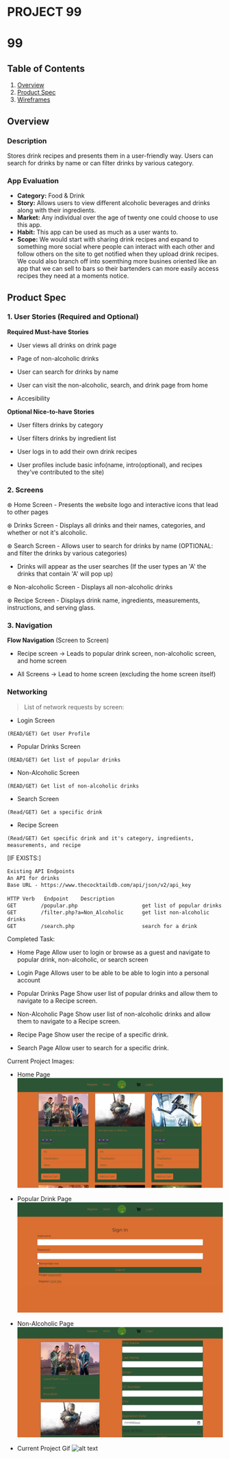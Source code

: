 # PROJECT 99
# 99

## Table of Contents
1. [Overview](#Overview)
2. [Product Spec](#Product-Spec)
3. [Wireframes](#Wireframes)


## Overview
### Description
Stores drink recipes and presents them in a user-friendly way. Users can search for drinks by name or can filter drinks by various category.

### App Evaluation
- **Category:** Food & Drink
- **Story:** Allows users to view different alcoholic beverages and drinks along with their ingredients.
- **Market:** Any individual over the age of twenty one could choose to use this app.
- **Habit:** This app can be used as much as a user wants to.
- **Scope:** We would start with sharing drink recipes and expand to something more social where people can 
             interact with each other and follow others on the site to get notified when they upload drink recipes. 
             We could also branch off into soemthing more busines oriented like an app that we can sell to bars so 
             their bartenders can more easily access recipes they need at a moments notice.

## Product Spec
### 1. User Stories (Required and Optional)

**Required Must-have Stories**

- User views all drinks on drink page

- Page of non-alcoholic drinks

- User can search for drinks by name

- User can visit the non-alcoholic, search, and drink page from home

- Accesibility


**Optional Nice-to-have Stories**

- User filters drinks by category

- User filters drinks by ingredient list

- User logs in to add their own drink recipes

- User profiles include basic info(name, intro(optional), and recipes they've contributed to the site)

### 2. Screens
⊛ Home Screen - Presents the website logo and interactive icons that lead to other pages

⊛ Drinks Screen - Displays all drinks and their names, categories, and whether or not it's alcoholic.

⊛ Search Screen - Allows user to search for drinks by name (OPTIONAL: and filter the drinks by various categories)

   - Drinks will appear as the user searches (If the user types an 'A' the drinks that contain 'A' will pop up)   
    
    
⊛ Non-alcoholic Screen - Displays all non-alcoholic drinks

⊛ Recipe Screen - Displays drink name, ingredients, measurements, instructions, and serving glass.



### 3. Navigation

**Flow Navigation** (Screen to Screen)

* Recipe screen -> Leads to popular drink screen, non-alcoholic screen, and home screen

* All Screens -> Lead to home screen (excluding the home screen itself)


### Networking
> List of network requests by screen:

- Login Screen
```  
(READ/GET) Get User Profile
```

- Popular Drinks Screen
```
(READ/GET) Get list of popular drinks
```

- Non-Alcoholic Screen
``` 
(READ/GET) Get list of non-alcoholic drinks
```

- Search Screen 
``` 
(Read/GET) Get a specific drink 
```

- Recipe Screen
```
(Read/GET) Get specific drink and it's category, ingredients, measurements, and recipe
```

[IF EXISTS:] 
```
Existing API Endpoints
An API for drinks
Base URL - https://www.thecocktaildb.com/api/json/v2/api_key

HTTP Verb	Endpoint	Description
GET	       /popular.php	                    get list of popular drinks
GET	       /filter.php?a=Non_Alcoholic	    get list non-alcoholic drinks
GET	       /search.php	                    search for a drink

```


Completed Task:

- Home Page
Allow user to login or browse as a guest and navigate to
popular drink, non-alcoholic, or search screen

- Login Page
Allows user to be able to be able to login into a personal account

- Popular Drinks Page
Show user list of popular drinks and allow them to navigate to
a Recipe screen.

- Non-Alcoholic Page
Show user list of non-alcoholic drinks and allow them to navigate to
a Recipe screen.

- Recipe Page
Show user the recipe of a specific drink.

- Search Page
Allow user to search for a specific drink.


Current Project Images:

- Home Page
![alt text](https://github.com/The-JAM/FirstRepo/blob/main/HomePage.png)

- Popular Drink Page
![alt text](https://github.com/The-JAM/FirstRepo/blob/main/SignInPage.png)

- Non-Alcoholic Page
![alt text](https://github.com/The-JAM/FirstRepo/blob/main/CartPage.png)

- Current Project Gif
![alt text]()

